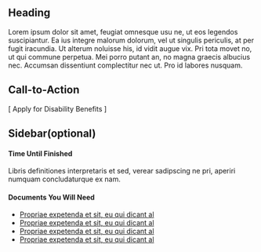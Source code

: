 ## Heading
Lorem ipsum dolor sit amet, feugiat omnesque usu ne, ut eos legendos suscipiantur. 
Ea ius integre malorum dolorum, vel ut singulis periculis, at per fugit iracundia. Ut alterum noluisse his, id vidit augue vix. 
Pri tota movet no, ut qui commune perpetua. Mei porro putant an, no magna graecis albucius nec. 
Accumsan dissentiunt complectitur nec ut. Pro id labores nusquam.

## Call-to-Action
[ Apply for Disability Benefits ]

## Sidebar(optional)

#### Time Until Finished
Libris definitiones interpretaris et sed, verear sadipscing ne pri, aperiri numquam concludaturque ex nam. 

#### Documents You Will Need
- [Propriae expetenda et sit, eu qui dicant al](www.vets.gov)
- [Propriae expetenda et sit, eu qui dicant al](www.vets.gov)
- [Propriae expetenda et sit, eu qui dicant al](www.vets.gov)
- [Propriae expetenda et sit, eu qui dicant al](www.vets.gov)
